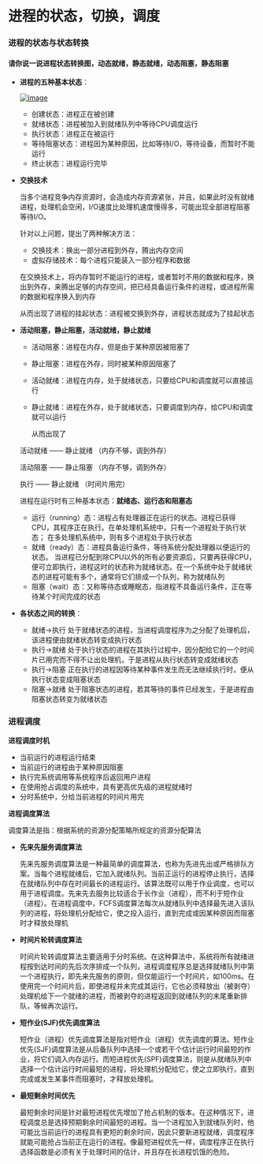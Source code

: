 # 进程的状态，切换，调度

### 进程的状态与状态转换

#### 请你说一说进程状态转换图，动态就绪，静态就绪，动态阻塞，静态阻塞

* **进程的五种基本状态**：

   [![image](https://camo.githubusercontent.com/15ea54e6649d6fd3ef943ccfe67009d4beadcc21c62b021c3aec54df14891155/68747470733a2f2f75706c6f616466696c65732e6e6f77636f6465722e636f6d2f696d616765732f32303139303331332f3331313433365f313535323437303637383739345f4639424631313642443937413935413545363535444639453136373231383646)](https://camo.githubusercontent.com/15ea54e6649d6fd3ef943ccfe67009d4beadcc21c62b021c3aec54df14891155/68747470733a2f2f75706c6f616466696c65732e6e6f77636f6465722e636f6d2f696d616765732f32303139303331332f3331313433365f313535323437303637383739345f4639424631313642443937413935413545363535444639453136373231383646) 

  * 创建状态：进程正在被创建
  * 就绪状态：进程被加入到就绪队列中等待CPU调度运行
  * 执行状态：进程正在被运行
  * 等待阻塞状态：进程因为某种原因，比如等待I/O，等待设备，而暂时不能运行
  * 终止状态：进程运行完毕  
    

* **交换技术**

  当多个进程竞争内存资源时，会造成内存资源紧张，并且，如果此时没有就绪进程，处理机会空闲，I/O速度比处理机速度慢得多，可能出现全部进程阻塞等待I/O。

  针对以上问题，提出了两种解决方法：

  * 交换技术：换出一部分进程到外存，腾出内存空间
  * 虚拟存储技术：每个进程只能装入一部分程序和数据

  在交换技术上，将内存暂时不能运行的进程，或者暂时不用的数据和程序，换出到外存，来腾出足够的内存空间，把已经具备运行条件的进程，或进程所需的数据和程序换入到内存

  从而出现了进程的挂起状态：进程被交换到外存，进程状态就成为了挂起状态  
  

* **活动阻塞，静止阻塞，活动就绪，静止就绪**

  * 活动阻塞：进程在内存，但是由于某种原因被阻塞了

  * 静止阻塞：进程在外存，同时被某种原因阻塞了

  * 活动就绪：进程在内存，处于就绪状态，只要给CPU和调度就可以直接运行

  * 静止就绪：进程在外存，处于就绪状态，只要调度到内存，给CPU和调度就可以运行

    从而出现了

  活动就绪 —— 静止就绪 （内存不够，调到外存）

  活动阻塞 —— 静止阻塞 （内存不够，调到外存）

  执行 —— 静止就绪 （时间片用完）

  进程在运行时有三种基本状态：**就绪态、运行态和阻塞态**

  * 运行（running）态：进程占有处理器正在运行的状态。进程已获得CPU，其程序正在执行。在单处理机系统中，只有一个进程处于执行状态； 在多处理机系统中，则有多个进程处于执行状态
  * 就绪（ready）态：进程具备运行条件，等待系统分配处理器以便运行的状态。 当进程已分配到除CPU以外的所有必要资源后，只要再获得CPU，便可立即执行，进程这时的状态称为就绪状态。在一个系统中处于就绪状态的进程可能有多个，通常将它们排成一个队列，称为就绪队列
  * 阻塞（wait）态：又称等待态或睡眠态，指进程不具备运行条件，正在等待某个时间完成的状态  
    

  

* **各状态之间的转换**：

  * 就绪→执行 处于就绪状态的进程，当进程调度程序为之分配了处理机后，该进程便由就绪状态转变成执行状态
  * 执行→就绪 处于执行状态的进程在其执行过程中，因分配给它的一个时间片已用完而不得不让出处理机，于是进程从执行状态转变成就绪状态
  * 执行→阻塞 正在执行的进程因等待某种事件发生而无法继续执行时，便从执行状态变成阻塞状态
  * 阻塞→就绪 处于阻塞状态的进程，若其等待的事件已经发生，于是进程由阻塞状态转变为就绪状态  
    

### 进程调度



**进程调度时机**

* 当前运行的进程运行结束
* 当前运行的进程由于某种原因阻塞
* 执行完系统调用等系统程序后返回用户进程
* 在使用抢占调度的系统中，具有更高优先级的进程就绪时
* 分时系统中，分给当前进程的时间片用完  
  

**进程调度算法**

调度算法是指：根据系统的资源分配策略所规定的资源分配算法

* **先来先服务调度算法**

  先来先服务调度算法是一种最简单的调度算法，也称为先进先出或严格排队方案。当每个进程就绪后，它加入就绪队列。当前正运行的进程停止执行，选择在就绪队列中存在时间最长的进程运行。该算法既可以用于作业调度，也可以用于进程调度。先来先去服务比较适合于长作业（进程），而不利于短作业（进程）。在进程调度中，FCFS调度算法每次从就绪队列中选择最先进入该队列的进程，将处理机分配给它，使之投入运行，直到完成或因某种原因而阻塞时才释放处理机

* **时间片轮转调度算法**

  时间片轮转调度算法主要适用于分时系统。在这种算法中，系统将所有就绪进程按到达时间的先后次序排成一个队列，进程调度程序总是选择就绪队列中第一个进程执行，即先来先服务的原则，但仅能运行一个时间片，如100ms。在使用完一个时间片后，即使进程并未完成其运行，它也必须释放出（被剥夺）处理机给下一个就绪的进程，而被剥夺的进程返回到就绪队列的末尾重新排队，等候再次运行。

* **短作业(SJF)优先调度算法**

  短作业（进程）优先调度算法是指对短作业（进程）优先调度的算法。短作业优先(SJF)调度算法是从后备队列中选择一个或若干个估计运行时间最短的作业，将它们调入内存运行。而短进程优先(SPF)调度算法，则是从就绪队列中选择一个估计运行时间最短的进程，将处理机分配给它，使之立即执行，直到完成或发生某事件而阻塞时，才释放处理机。

* **最短剩余时间优先**

  最短剩余时间是针对最短进程优先增加了抢占机制的版本。在这种情况下，进程调度总是选择预期剩余时间最短的进程。当一个进程加入到就绪队列时，他可能比当前运行的进程具有更短的剩余时间，因此只要新进程就绪，调度程序就能可能抢占当前正在运行的进程。像最短进程优先一样，调度程序正在执行选择函数是必须有关于处理时间的估计，并且存在长进程饥饿的危险。

